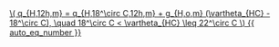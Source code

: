 <a href="/eco2_guide_center/1.%20ECO2%20Logic%20Guide/Hee1_Equation_List.html" class="equation-link" target="_blank" rel="noopener noreferrer">
  \( q_{H,12h,m} = q_{H,18^\circ C,12h,m} + g_{H,o,m} (\vartheta_{HC} - 18^\circ C), \quad 18^\circ C < \vartheta_{HC} \leq 22^\circ C \) {{ auto_eq_number }}
</a>

